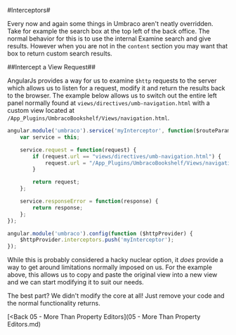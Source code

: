 #Interceptors#

Every now and again some things in Umbraco aren't neatly overridden. Take for example the search box at the top left of the back office. The normal behavior for this is to use the internal Examine search and give results. However when you are not in the `content` section you may want that box to return custom search results.

##Intercept a View Request##

AngularJs provides a way for us to examine `$http` requests to the server which allows us to listen for a request, modify it and return the results back to the browser. The example below allows us to switch out the entire left panel normally found at `views/directives/umb-navigation.html` with a custom view located at `/App_Plugins/UmbracoBookshelf/Views/navigation.html`.

```js
angular.module('umbraco').service('myInterceptor', function($routeParams) {
    var service = this;

    service.request = function(request) {
        if (request.url == "views/directives/umb-navigation.html") {
            request.url = "/App_Plugins/UmbracoBookshelf/Views/navigation.html";
        }

        return request;
    };

    service.responseError = function(response) {
        return response;
    };
});

angular.module('umbraco').config(function ($httpProvider) {
    $httpProvider.interceptors.push('myInterceptor');
});
```

While this is probably considered a hacky nuclear option, it *does* provide a way to get around limitations normally imposed on us. For the example above, this allows us to copy and paste the original view into a new view and we can start modifying it to suit our needs.

The best part? We didn't modify the core at all! Just remove your code and the normal functionality returns.

[<Back 05 - More Than Property Editors](05 - More Than Property Editors.md)